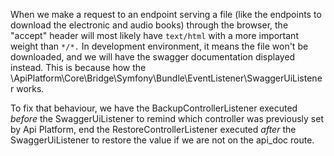 When we make a request to an endpoint serving a file (like the endpoints to download the electronic and audio books)
through the browser, the "accept" header will most likely have `text/html` with a more important weight than `*/*.`
In development environment, it means the file won't be downloaded, and we will have the swagger documentation displayed
instead. This is because how the \ApiPlatform\Core\Bridge\Symfony\Bundle\EventListener\SwaggerUiListener works.

To fix that behaviour, we have the BackupControllerListener executed _before_ the SwaggerUiListener to remind which 
controller was previously set by Api Platform, end the RestoreControllerListener executed _after_ the SwaggerUiListener 
to restore the value if we are not on the api_doc route.
